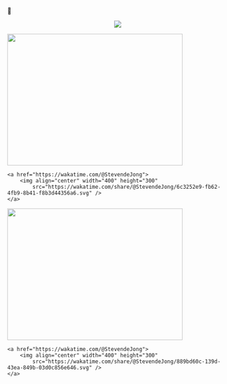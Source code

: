  🍟

<p align="center">
    <a href="https://github.com/anuraghazra/github-readme-stats">
        <img align="center"
            src="https://github-readme-stats.vercel.app/api?username=stevendejongnl&show_icons=true&theme=city_lights" />
    </a>
</p>

<p>
    <a href="https://wakatime.com/@StevendeJong">
        <img align="center" width="400" height="300"
            src="https://wakatime.com/share/@StevendeJong/4f25ce00-0e5f-4369-a309-92178d246715.svg" />
    </a>

    <a href="https://wakatime.com/@StevendeJong">
        <img align="center" width="400" height="300"
            src="https://wakatime.com/share/@StevendeJong/6c3252e9-fb62-4fb9-8b41-f8b3d44356a6.svg" />
    </a>
</p>

<p><a href="https://wakatime.com/@StevendeJong">
        <img align="center" width="400" height="300"
            src="https://wakatime.com/share/@StevendeJong/06e2724c-4610-4d07-9540-3d09e7ee3ce2.svg" />
    </a>

    <a href="https://wakatime.com/@StevendeJong">
        <img align="center" width="400" height="300"
            src="https://wakatime.com/share/@StevendeJong/889bd60c-139d-43ea-849b-03d0c856e646.svg" />
    </a>
</p>
